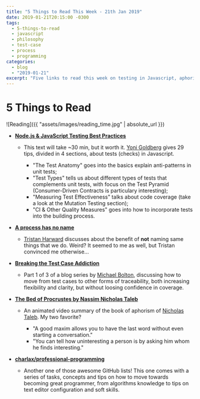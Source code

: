 ```yaml
---
title: "5 Things to Read This Week - 21th Jan 2019"
date: 2019-01-21T20:15:00 -0300
tags:
  - 5-things-to-read
  - javascript
  - philosophy
  - test-case
  - process
  - programming
categories:
  - blog
  - "2019-01-21"
excerpt: "Five links to read this week on testing in Javascript, aphorisms, test cases, processes and ownership, and professional programming"
---
```


# 5 Things to Read

![Reading]({{ "assets/images/reading_time.jpg" | absolute_url }})

- **[Node.js & JavaScript Testing Best Practices](https://medium.com/@me_37286/yoni-goldberg-javascript-nodejs-testing-best-practices-2b98924c9347)**
  - This text will take ~30 min, but it worth it. [Yoni Goldberg](https://medium.com/@me_37286) gives 29 tips, divided in 4 sections, about tests (checks) in Javascript. 
  
    - "The Test Anatomy" goes into the basics explain anti-patterns in unit tests; 
    - "Test Types" tells us about different types of tests that complements unit tests, with focus on the Test Pyramid (Consumer-Driven Contracts is particulary interesting);  
    - "Measuring Test Effectiveness" talks about code coverage (take a look at the Mutation Testing section);
    - "CI & Other Quality Measures" goes into how to incorporate tests into the building process.
    
- **[A process has no name](https://www.trisweb.com/blog/a-process-has-no-name/)**
  - [Tristan Harward](https://www.trisweb.com/blog/author/trisweb/) discusses about the benefit of **not** naming same things that we do. Weird? It seemed to me as well, but Tristan convinced me otherwise...

- **[Breaking the Test Case Addiction](http://www.developsense.com/blog/2019/01/breaking-the-test-case-addiction-part-1/)**
  - Part 1 of 3 of a blog series by [Michael Bolton](https://twitter.com/michaelbolton?lang=en), discussing how to move from test cases to other forms of traceability, both increasing flexibility and clarity, but without loosing confidence in coverage.

- **[The Bed of Procrustes by Nassim Nicholas Taleb](https://www.youtube.com/watch?v=lRN_KT17mNo)**
  - An animated video summary of the book of aphorism of [Nicholas Taleb](https://twitter.com/nntale). My two favorite?

    - "A good maxim allows you to have the last word without even starting a conversation."
    - "You can tell how uninteresting a person is by asking him whom he finds interesting."  

- **[charlax/professional-programming](https://github.com/charlax/professional-programming)**
  - Another one of those awesome GitHub lists! This one comes with a series of tasks, concepts and tips on how to move towards becoming great programmer, from algorithms knowledge to tips on text editor configuration and soft skills.